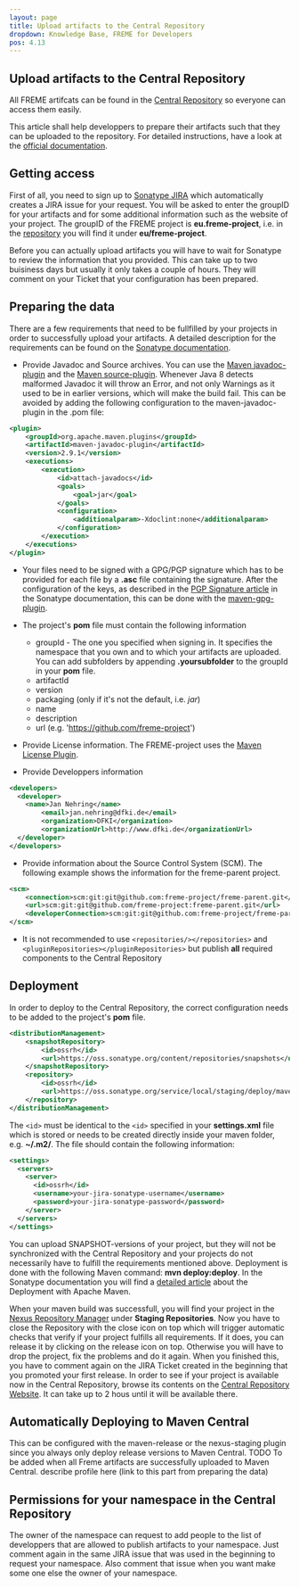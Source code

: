 ```yaml
---
layout: page
title: Upload artifacts to the Central Repository
dropdown: Knowledge Base, FREME for Developers
pos: 4.13
---
```


## Upload artifacts to the Central Repository
All FREME artifcats can be found in the 
[Central Repository](http://central.sonatype.org/?__hstc=239247836.b459aee40da923fa4a45645a31cddadf.1477582531140.1477582531140.1477605428269.2&__hssc=239247836.1.1477605428269&__hsfp=190473045&__utma=246996102.1998389910.1476968965.1477571303.1477605428.9&__utmb=246996102.2.10.1477605428&__utmc=246996102&__utmx=-&__utmz=246996102.1477468869.3.2.utmcsr=google|utmccn=(organic)|utmcmd=organic|utmctr=(not%20provided)&__utmv=-&__utmk=44786983) 
so everyone can access them easily.

This article shall help developpers to prepare their artifacts such that they can be uploaded to the repository. For 
detailed instructions, have a look at the [official documentation](http://central.sonatype.org/pages/producers.html).

## Getting access

First of all, you need to sign up to [Sonatype JIRA](https://issues.sonatype.org/secure/Signup!default.jspa) which 
automatically creates a JIRA issue for your request. You will be asked to enter the groupID for your artifacts and for 
some additional information such as the website of your project. The groupID of the FREME project is 
**eu.freme-project**, i.e. in the [repository](https://repo1.maven.org/maven2/) you will find it under
**eu/freme-project**.

Before you can actually upload artifacts you will have to wait for Sonatype to review the information that you  provided. 
This  can take up to two buisiness days but usually it only takes a couple of hours. They will comment on your Ticket 
that your configuration has been prepared.

## Preparing the data 

There are a few requirements that need to be fullfilled by your projects in order to successfully upload your artifacts.
A detailed description for the requirements can be found on the [Sonatype documentation](http://central.sonatype.org/pages/requirements.html).

* Provide Javadoc and Source archives. You can use the [Maven javadoc-plugin](http://maven.apache.org/plugins/maven-javadoc-plugin/) and the [Maven source-plugin](https://maven.apache.org/plugins/maven-source-plugin/usage.html). 
Whenever Java 8 detects malformed Javadoc it will throw an Error, and not only Warnings as it used to be in earlier versions, 
which will make the build fail. This can be avoided by adding the following configuration to the maven-javadoc-plugin in the .pom file:
  
```xml
<plugin>
    <groupId>org.apache.maven.plugins</groupId>
    <artifactId>maven-javadoc-plugin</artifactId>
    <version>2.9.1</version>
    <executions>
        <execution>
            <id>attach-javadocs</id>
            <goals>
                <goal>jar</goal>
            </goals>
            <configuration>
                <additionalparam>-Xdoclint:none</additionalparam>
            </configuration>
        </execution>
    </executions>
</plugin>
```
						
* Your files need to be signed with a GPG/PGP signature which has to be provided for each file by a **.asc** file 
containing the signature. After the configuration of the keys, as described in the [PGP Signature article](http://central.sonatype.org/pages/working-with-pgp-signatures.html)
in the Sonatype documentation, this can be done with the [maven-gpg-plugin](http://maven.apache.org/plugins/maven-gpg-plugin/usage.html).

* The project's **pom** file must contain the following information
    * groupId - The one you specified when signing in. It specifies the namespace that you own and to which your
     artifacts are uploaded. You can add subfolders by appending **.yoursubfolder** to the groupId in your **pom** file.
    * artifactId
    * version
    * packaging (only if it's not the default, i.e. *jar*)
    * name 
    * description
    * url (e.g. 'https://github.com/freme-project')
* Provide License information. The FREME-project uses the [Maven License Plugin](http://code.mycila.com/license-maven-plugin/). 
* Provide Developpers information 
    
```xml
<developers>  
  <developer>  
    <name>Jan Nehring</name>  
        <email>jan.nehring@dfki.de</email>  
        <organization>DFKI</organization>  
        <organizationUrl>http://www.dfki.de</organizationUrl>  
  </developer>  
</developers>
```
* Provide information about the Source Control System (SCM). The following example shows the information for the freme-parent project.
    
```xml
<scm>
    <connection>scm:git:git@github.com:freme-project/freme-parent.git</connection>
    <url>scm:git:git@github.com/freme-project:freme-parent.git</url>
    <developerConnection>scm:git:git@github.com:freme-project/freme-parent.git</developerConnection>
</scm>
```
* It is not recommended to use `` <repositories/></repositories> `` and `` <pluginRepositories></pluginRepositories> `` but publish **all** 
required components to the Central Repository


## Deployment

In order to deploy to the Central Repository, the correct configuration needs to be added to the project's **pom** file.

````xml
<distributionManagement>
    <snapshotRepository>
        <id>ossrh</id>
        <url>https://oss.sonatype.org/content/repositories/snapshots</url>
    </snapshotRepository>
    <repository>
        <id>ossrh</id>
        <url>https://oss.sonatype.org/service/local/staging/deploy/maven2/</url>
    </repository>
</distributionManagement>
````

The ```` <id> ```` must be identical to the ```` <id> ```` specified in your **settings.xml** file which is stored or 
needs to be created directly inside your maven folder, e.g. **~/.m2/**. The file should contain the following 
information:

````xml
<settings>
  <servers>
    <server>
      <id>ossrh</id>
      <username>your-jira-sonatype-username</username>
      <password>your-jira-sonatype-password</password>
    </server>
  </servers>
</settings>
````

You can upload SNAPSHOT-versions of your project, but they will not be synchronized with the Central Repository and your
projects do not necessarily have to fulfill the requirements mentioned above.
Deployment is done with the following Maven command: **mvn deploy:deploy**. In the Sonatype documentation you will
find a [detailed article](http://central.sonatype.org/pages/apache-maven.html) about the Deployment with Apache Maven.

When your maven build was successfull, you will find your project in the [Nexus Repository Manager](https://oss.sonatype.org/#stagingRepositories)
under **Staging Repositories**. Now you have to close the Repository with the close icon on top which will trigger 
automatic checks that verify if your project fulfills all requirements. If it does, you can release it by clicking on 
the release icon on top. Otherwise you will have to drop the project, fix the problems and do it again. When you 
finished this, you have to comment again on the JIRA Ticket created in the beginning that you promoted your first 
release. 
In order to see if your project is available now in the Central Repository, browse its contents on the
[Central Repository Website](https://search.maven.org/). It can take up to 2 hous until it will be available there.


## Automatically Deploying to Maven Central
This can be configured with the maven-release or the nexus-staging plugin since you always only deploy release versions
to Maven Central.
TODO
To be added when all Freme artifacts are successfully uploaded to Maven Central.
describe profile here (link to this part from preparing the data)



## Permissions for your namespace in the Central Repository

The owner of the namespace can request to add people to the list of developpers that are allowed to publish artifacts
to your namespace. Just comment again in the same JIRA issue that was used in the beginning to request your namespace.
Also comment that issue when you want make some one else the owner of your namespace. 

